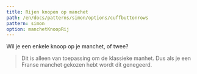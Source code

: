 ```yaml
---
title: Rijen knopen op manchet
path: /en/docs/patterns/simon/options/cuffbuttonrows
pattern: simon
option: manchetKnoopRij
---
```


Wil je een enkele knoop op je manchet, of twee?

> Dit is alleen van toepassing om de klassieke manhet. Dus als je een Franse manchet gekozen hebt wordt dit genegeerd.
